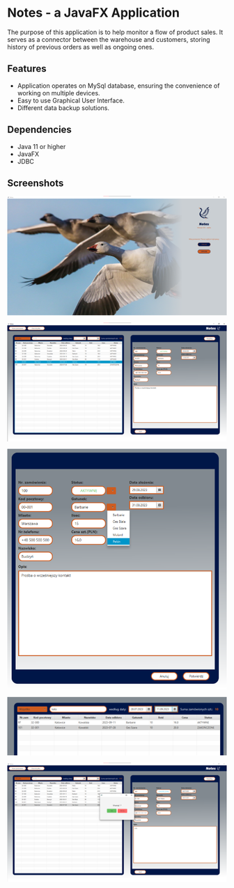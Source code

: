 
# Notes - a JavaFX Application 

The purpose of this application is to help monitor a flow of product sales. It serves as a connector between the warehouse and customers, storing history of previous orders as well as ongoing ones. 

## Features

- Application operates on MySql database, ensuring the convenience of working on multiple devices.
- Easy to use Graphical User Interface.
- Different data backup solutions.

## Dependencies

- Java 11 or higher
- JavaFX
- JDBC

## Screenshots

![Alt text](src/main/resources/images/intro.png?raw=true "Welcome view")

![Alt text](src/main/resources/images/main_panel_1.png?raw=true "Main view")

![Alt text](src/main/resources/images/main_panel_2.png?raw=true "Record modify")

![Alt text](src/main/resources/images/main_panel_3.png?raw=true "Search options")

![Alt text](src/main/resources/images/main_panel_5.png?raw=true "Record delete confirm")
